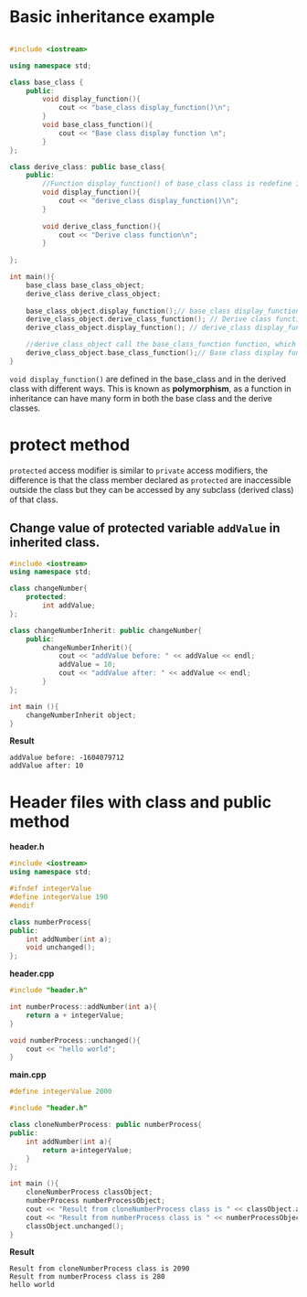 # Basic inheritance example

```cpp

#include <iostream>

using namespace std;

class base_class {
	public:
		void display_function(){
			cout << "base_class display_function()\n";
		}
		void base_class_function(){
			cout << "Base class display function \n";
		}
};

class derive_class: public base_class{
	public:
		//Function display_function() of base_class class is redefine in derive_class class
		void display_function(){
			cout << "derive_class display_function()\n";
		}
		
		void derive_class_function(){
			cout << "Derive class function\n";
		}
		
};

int main(){
	base_class base_class_object;
	derive_class derive_class_object;
	
	base_class_object.display_function();// base_class display_function()
	derive_class_object.derive_class_function(); // Derive class function
	derive_class_object.display_function(); // derive_class display_function()

	//derive_class_object call the base_class_function function, which isn't defined in class derive_class
	derive_class_object.base_class_function();// Base class display function
}
```

``void display_function()`` are defined in the base_class and in the derived class with different ways. This is known as **polymorphism**, as a function in inheritance can have many form in both the base class and the derive classes.

# protect method

``protected`` access modifier is similar to ``private`` access modifiers, the difference is that the class member declared as ``protected`` are inaccessible outside the class but they can be accessed by any subclass (derived class) of that class.

## Change value of protected variable ``addValue`` in inherited class.

```cpp
#include <iostream>
using namespace std;

class changeNumber{
	protected: 
		int addValue;
};

class changeNumberInherit: public changeNumber{
    public:
		changeNumberInherit(){
            cout << "addValue before: " << addValue << endl;
            addValue = 10;
            cout << "addValue after: " << addValue << endl;
		}
};

int main (){
	changeNumberInherit object;
}
```

**Result**

```
addValue before: -1604079712
addValue after: 10
```

# Header files with class and public method

**header.h**

```cpp
#include <iostream>
using namespace std;

#ifndef integerValue
#define integerValue 190
#endif

class numberProcess{
public:
	int addNumber(int a);
	void unchanged();
};
```

**header.cpp**

```cpp
#include "header.h"

int numberProcess::addNumber(int a){
	return a + integerValue;
}

void numberProcess::unchanged(){
	cout << "hello world";
}
```

**main.cpp**

```cpp
#define integerValue 2000

#include "header.h"

class cloneNumberProcess: public numberProcess{
public:
	int addNumber(int a){
		return a+integerValue;
	}
};

int main (){
	cloneNumberProcess classObject;
	numberProcess numberProcessObject;
 	cout << "Result from cloneNumberProcess class is " << classObject.addNumber(90) << endl;
 	cout << "Result from numberProcess class is " << numberProcessObject.addNumber(90) << endl;
 	classObject.unchanged();
}
```
**Result**
```
Result from cloneNumberProcess class is 2090
Result from numberProcess class is 280
hello world
```
